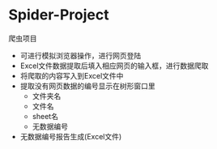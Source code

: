 # Spider-Project
爬虫项目
- 可进行模拟浏览器操作，进行网页登陆
- Excel文件数据提取后填入相应网页的输入框，进行数据爬取
- 将爬取的内容写入到Excel文件中
- 提取没有网页数据的编号显示在树形窗口里
  - 文件夹名
  - 文件名
  - sheet名
  - 无数据编号
- 无数据编号报告生成(Excel文件)
